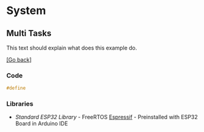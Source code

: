 # System
## Multi Tasks
This text should explain what does this example do.

[[Go back]](/system)

### Code

```cpp
#define 
```

### Libraries
* _Standard ESP32 Library_ - FreeRTOS [Espressif](https://docs.espressif.com/projects/esp-idf/en/latest/esp32/api-reference/system/freertos.html)  - Preinstalled with ESP32 Board in Arduino IDE